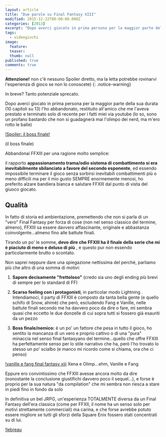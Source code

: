 ```yaml
---
layout: article
title: "Due parole su Final Fantasy XIII"
modified: 2015-12-22T00:00:00.000Z
categories: [2013]
excerpt: "Dopo averci giocato in prima persona per la maggior parte della sua durata (10 capitoli su 13) l'ho abbandonato..."
tags: 
  - videogiochi
image: 
  feature: 
  teaser: 
  thumb: null
published: true
comments: true
---
```


**Attenzione!** non c'è nessuno Spoiler diretto, ma la letta potrebbe rovinarvi l'esperienza di gioco se non lo conoscete) 
{: .notice-warning}

In breve? Tanto potenziale sprecato. 

Dopo averci giocato in prima persona per la maggior parte della sua durata (10 capitoli su 13) l'ho abbandonato, restituito all'amico che me l'aveva prestato e terminato solo di recente per i fatti miei via youtube (lo so, sono un profano bastardo che non si guadagnerà mai l'olimpo dei nerd, ma m'ero rotto le balle)


[!Spoiler: il boss finale!](http://luniversovibra.altervista.org/wp-content/uploads/2014/01/nazi-youth-pope-ratzinger.jpg?raw=true)

(il boss finale)

Abbandonai FFXIII per una ragione molto semplice: 

il rapporto **appassionamento trama/odio sistema di combattimento si era inevitabilmente sbilanciato a favore del secondo esponente**, ed essendo impossibile terminare il gioco senza sorbirsi inevitabili combattimenti più o meno difficili ma per il mio gusto SEMPRE enormemente menosi, ho preferito alzare bandiera bianca e salutare FFXIII dal punto di vista del giuoco giocato.

## Qualità

In fatto di storia ed ambientazione, premettendo che non si parla di un "vero" Final Fantasy per forza di cose (non nel senso classico del termine, almeno), FFXIII sa essere davvero affascinante, originale e abbastanza coinvolgente...almeno fino alle battute finali.

Tirando un po' le somme, **devo dire che FFXIII ha il finale della serie che mi è piaciuto di meno e deluso di più** , e questo pur non essendo particolarmente brutto o scontato.

Non saprei neppure dare una spiegazione nettissima del perché, parliamo più che altro di una somma di motivi:

1. **Sapore decisamente "frettoloso"** (credo sia uno degli ending più brevi di sempre per lo standard di FF)

2. **Scarso feeling con i protagonisti**, in particolar modo Lightning . Intendiamoci, il party di FFXIII è composto da tanta bella gente (e quello schifo di Snow, ahimè) che però, escludendo Fang e Vanille, nelle battute finali secondo me ha davvero poco da dire o fare, mi sembra quasi che eccetto le due donzelle di cui sopra tutti si fossero già esauriti da un pezzo  

3. **Boss finale/nemico:** è un po' un fattore che pesa in tutto il gioco, ho sentito la mancanza di un vero e proprio cattivo o di una "pura" minaccia nel senso final fantasyano del termine...quello che offre FFXIII ha perfettamente senso per lo stile narrativo che ha, però l'ho trovato lo stesso un po' scialbo (e manco mi ricordo come si chiama, ora che ci penso)

[!vanille e fang final fantasy xiii](http://gay-nerds.com/site/wp-content/uploads/2010/08/Fang_Vanille_Guard-600x337.jpg?raw=true)
Xena e Olimp...ehm, Vanille e Fang

Eppure ero convintissimo che FFXIII avesse ancora molto da dire (nonostante la conclusione giustifichi davvero poco il sequel...), e forse è proprio per la sua natura "da compilation" che mi sembra non riesca a stare in piedi fino in fondo da solo

In definitiva un bel JRPG, un'esperienza TOTALMENTE diversa da un Final Fantasy dell'era classica (come per FFXII, il nome ha un senso solo per motivi strettamente commerciali) ma carina, e che forse avrebbe potuto essere migliore se tutti gli sforzi della Square Enix fossero stati concentrati su di lui.

[!lebreau](http://www.cosplayisland.co.uk/files/costumes/992/19746/483fa33d.jpg?raw=true)